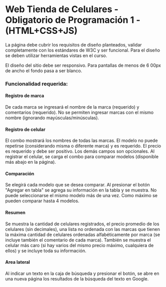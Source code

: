 # Web Tienda de Celulares - Obligatorio de Programación 1 - (HTML+CSS+JS)

La página debe cubrir los requisitos de diseño planteados, validar completamente con los estándares de W3C
y ser funcional. Para el diseño se deben utilizar herramientas vistas en el curso.

El diseño del sitio debe ser responsivo. Para pantallas de menos de 6 00px de ancho el fondo pasa a ser blanco.

### Funcionalidad requerida:

#### Registro de marca
De cada marca se ingresará el nombre de la marca (requerido) y comentarios (requerido). No se permiten
ingresar marcas con el mismo nombre (ignorando mayúsculas/minúsculas).

#### Registro de celular
El combo mostrará los nombres de todas las marcas. El modelo no puede repetirse (considerando misma o
diferente marca) y es requerido. El precio es requerido y debe ser positivo. Los demás campos son opcionales.
Al registrar el celular, se carga el combo para comparar modelos (disponible más abajo en la página).

#### Comparación
Se elegirá cada modelo que se desea comparar. Al presionar el botón "Agregar en tabla" se agrega su
información en la tabla y se muestra. No puede seleccionarse el mismo modelo más de una vez. Como máximo
se pueden comparar hasta 4 modelos.

#### Resumen
Se muestra la cantidad de celulares registrados, el precio promedio de los celulares (sin decimales), una lista
no ordenada con las marcas que tienen la máxima cantidad de celulares ordenadas alfabéticamente por marca
(se incluye también el comentario de cada marca). También se muestra el celular más caro (si hay varios del
mismo precio máximo, cualquiera de ellos) y se incluye toda su información.

#### Area lateral
Al indicar un texto en la caja de búsqueda y presionar el botón, se abre en una nueva página los resultados de
la búsqueda del texto en Google.
